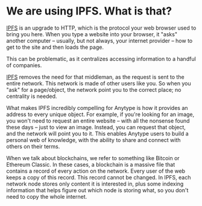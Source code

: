 # We are using IPFS. What is that?

[IPFS](https://docs.ipfs.io/concepts/what-is-ipfs/) is an upgrade to HTTP, which is the protocol your web browser used to bring you here. When you type a website into your browser, it "asks" another computer – usually, but not always, your internet provider – how to get to the site and then loads the page.

This can be problematic, as it centralizes accessing information to a handful of companies.

[IPFS](https://docs.ipfs.io/concepts/what-is-ipfs/) removes the need for that middleman, as the request is sent to the entire network. This network is made of other users like you. So when you "ask" for a page/object, the network point you to the correct place; no centrality is needed.

What makes IPFS incredibly compelling for Anytype is how it provides an address to every unique object. For example, if you're looking for an image, you won't need to request an entire website – with all the nonsense found these days – just to view an image. Instead, you can request that object, and the network will point you to it. This enables Anytype users to build a personal web of knowledge, with the ability to share and connect with others on their terms.

When we talk about blockchains, we refer to something like Bitcoin or Ethereum Classic. In these cases, a blockchain is a massive file that contains a record of every action on the network. Every user of the web keeps a copy of this record. This record cannot be changed. In IPFS, each network node stores only content it is interested in, plus some indexing information that helps figure out which node is storing what, so you don't need to copy the whole internet.
